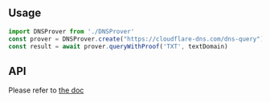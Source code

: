 ## Usage

```js
import DNSProver from './DNSProver'
const prover = DNSProver.create("https://cloudflare-dns.com/dns-query")
const result = await prover.queryWithProof('TXT', textDomain)
```

## API
Please refer to [the doc](https://dnsprovejs.readthedocs.io)